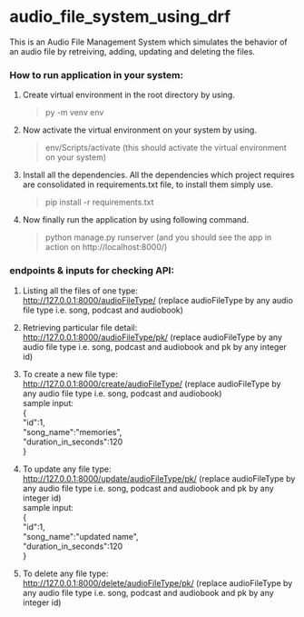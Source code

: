 # audio_file_system_using_drf

This is an Audio File Management System which simulates the behavior of an audio file by retreiving, adding, updating and deleting the files.

### How to run application in your system:

1. Create virtual environment in the root directory by using.
   > py -m venv env
2. Now activate the virtual environment on your system by using.
   > env/Scripts/activate
   (this should activate the virtual environment on your system)
3. Install all the dependencies.
   All the dependencies which project requires are consolidated in requirements.txt file, to install them simply use.
   > pip install -r requirements.txt
4. Now finally run the application by using following command.
   > python manage.py runserver 
   (and you should see the app in action on http://localhost:8000/)
   
   
### endpoints & inputs for checking API:
1. Listing all the files of one type:<br>
   http://127.0.0.1:8000/audioFileType/   (replace audioFileType by any audio file type i.e. song, podcast and audiobook)</br>
   
2. Retrieving particular file detail: <br>
   http://127.0.0.1:8000/audioFileType/pk/  (replace audioFileType by any audio file type i.e. song, podcast and audiobook and pk by any integer id)</br>
   
3. To create a new file type: <br>
   http://127.0.0.1:8000/create/audioFileType/ (replace audioFileType by any audio file type i.e. song, podcast and audiobook)</br>
   sample input: </br>
   { </br>
   "id":1, <br>
   "song_name":"memories", <br>
   "duration_in_seconds":120 </br>
    } </br>
   
4. To update any file type: <br>
   http://127.0.0.1:8000/update/audioFileType/pk/ (replace audioFileType by any audio file type i.e. song, podcast and audiobook and pk by any integer id)</br>
   sample input: </br>
   { </br>
   "id":1, <br>
   "song_name":"updated name", <br>
   "duration_in_seconds":120 </br>
    } </br>
   
5. To delete any file type: <br>
   http://127.0.0.1:8000/delete/audioFileType/pk/ (replace audioFileType by any audio file type i.e. song, podcast and audiobook and pk by any integer id)</br>
   
   
   
